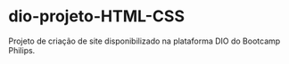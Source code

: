 # dio-projeto-HTML-CSS
Projeto de criação de site disponibilizado na plataforma DIO do Bootcamp Philips.
